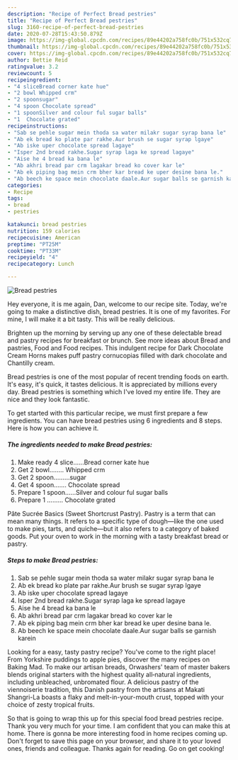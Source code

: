 ```yaml
---
description: "Recipe of Perfect Bread pestries"
title: "Recipe of Perfect Bread pestries"
slug: 3160-recipe-of-perfect-bread-pestries
date: 2020-07-28T15:43:50.879Z
image: https://img-global.cpcdn.com/recipes/89e44202a758fc0b/751x532cq70/bread-pestries-recipe-main-photo.jpg
thumbnail: https://img-global.cpcdn.com/recipes/89e44202a758fc0b/751x532cq70/bread-pestries-recipe-main-photo.jpg
cover: https://img-global.cpcdn.com/recipes/89e44202a758fc0b/751x532cq70/bread-pestries-recipe-main-photo.jpg
author: Bettie Reid
ratingvalue: 3.2
reviewcount: 5
recipeingredient:
- "4 sliceBread corner kate hue"
- "2 bowl Whipped crm"
- "2 spoonsugar"
- "4 spoon Chocolate spread"
- "1 spoonSilver and colour ful sugar balls"
- "1  Chocolate grated"
recipeinstructions:
- "Sab se pehle sugar mein thoda sa water milakr sugar syrap bana le"
- "Ab ek bread ko plate par rakhe.Aur brush se sugar syrap lgaye"
- "Ab iske uper chocolate spread lagaye"
- "Isper 2nd bread rakhe.Sugar syrap laga ke spread lagaye"
- "Aise he 4 bread ka bana le"
- "Ab akhri bread par crm lagakar bread ko cover kar le"
- "Ab ek piping bag mein crm bher kar bread ke uper desine bana le."
- "Ab beech ke space mein chocolate daale.Aur sugar balls se garnish karein"
categories:
- Recipe
tags:
- bread
- pestries

katakunci: bread pestries 
nutrition: 159 calories
recipecuisine: American
preptime: "PT25M"
cooktime: "PT33M"
recipeyield: "4"
recipecategory: Lunch

---
```



![Bread pestries](https://img-global.cpcdn.com/recipes/89e44202a758fc0b/751x532cq70/bread-pestries-recipe-main-photo.jpg)

Hey everyone, it is me again, Dan, welcome to our recipe site. Today, we're going to make a distinctive dish, bread pestries. It is one of my favorites. For mine, I will make it a bit tasty. This will be really delicious.

Brighten up the morning by serving up any one of these delectable bread and pastry recipes for breakfast or brunch. See more ideas about Bread and pastries, Food and Food recipes. This indulgent recipe for Dark Chocolate Cream Horns makes puff pastry cornucopias filled with dark chocolate and Chantilly cream.

Bread pestries is one of the most popular of recent trending foods on earth. It's easy, it's quick, it tastes delicious. It is appreciated by millions every day. Bread pestries is something which I've loved my entire life. They are nice and they look fantastic.


To get started with this particular recipe, we must first prepare a few ingredients. You can have bread pestries using 6 ingredients and 8 steps. Here is how you can achieve it.

<!--inarticleads1-->

##### The ingredients needed to make Bread pestries:

1. Make ready 4 slice......Bread corner kate hue
1. Get 2 bowl........ Whipped crm
1. Get 2 spoon.........sugar
1. Get 4 spoon....... Chocolate spread
1. Prepare 1 spoon......Silver and colour ful sugar balls
1. Prepare 1 ......... Chocolate grated


Pâte Sucrée Basics (Sweet Shortcrust Pastry). Pastry is a term that can mean many things. It refers to a specific type of dough—like the one used to make pies, tarts, and quiche—but it also refers to a category of baked goods. Put your oven to work in the morning with a tasty breakfast bread or pastry. 

<!--inarticleads2-->

##### Steps to make Bread pestries:

1. Sab se pehle sugar mein thoda sa water milakr sugar syrap bana le
1. Ab ek bread ko plate par rakhe.Aur brush se sugar syrap lgaye
1. Ab iske uper chocolate spread lagaye
1. Isper 2nd bread rakhe.Sugar syrap laga ke spread lagaye
1. Aise he 4 bread ka bana le
1. Ab akhri bread par crm lagakar bread ko cover kar le
1. Ab ek piping bag mein crm bher kar bread ke uper desine bana le.
1. Ab beech ke space mein chocolate daale.Aur sugar balls se garnish karein


Looking for a easy, tasty pastry recipe? You&#39;ve come to the right place! From Yorkshire puddings to apple pies, discover the many recipes on Baking Mad. To make our artisan breads, Orwashers&#39; team of master bakers blends original starters with the highest quality all‐natural ingredients, including unbleached, unbromated flour. A delicious pastry of the viennoiserie tradition, this Danish pastry from the artisans at Makati Shangri-La boasts a flaky and melt-in-your-mouth crust, topped with your choice of zesty tropical fruits. 

So that is going to wrap this up for this special food bread pestries recipe. Thank you very much for your time. I am confident that you can make this at home. There is gonna be more interesting food in home recipes coming up. Don't forget to save this page on your browser, and share it to your loved ones, friends and colleague. Thanks again for reading. Go on get cooking!
